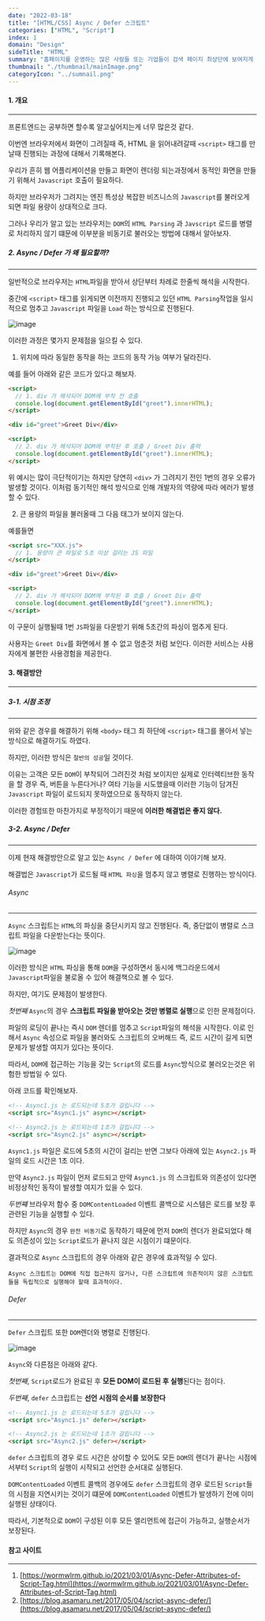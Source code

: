 ```yaml
---
date: "2022-03-18"
title: "[HTML/CSS] Async / Defer 스크립트"
categories: ["HTML", "Script"]
index: 1
domain: "Design"
sideTitle: "HTML"
summary: "홈페이지를 운영하는 많은 사람들 또는 기업들이 검색 페이지 최상단에 보여지게 하기 위해 어떤 최적화 작업을 하는지 알아보자."
thumbnail: "./thumbnail/mainImage.png"
categoryIcon: "../sumnail.png"
---
```


#### 1. 개요

---

프론트엔드는 공부하면 할수록 알고싶어지는게 너무 많은것 같다.

이번엔 브라우저에서 화면이 그려질때 즉, HTML 을 읽어내려갈때 `<script>` 태그를 만날때 진행되는 과정에 대해서 기록해본다.

우리가 흔히 웹 어플리케이션을 만들고 화면이 렌더링 되는과정에서 동적인 화면을 만들기 위해서 `Javascript` 호출이 필요하다.

하지만 브라우저가 그려지는 엔진 특성상 복잡한 비즈니스의 `Javascript`를 불러오게 되면 파일 용량이 상대적으로 크다.

그러나 우리가 알고 있는 브라우저는 `DOM`의 `HTML Parsing` 과 `Javscript` 로드를 병렬로 처리하지 않기 떄문에 이부분을 비동기로 불러오는 방법에 대해서 알아보자.

##### 2. Async / Defer 가 왜 필요할까?

---

일반적으로 브라우저는 `HTML`파일을 받아서 상단부터 차례로 한줄씩 해석을 시작한다.

중간에 `<script>` 태그를 읽게되면 이전까지 진행되고 있던 `HTML Parsing`작업을 일시적으로 멈추고 `Javascript` 파일을 `Load` 하는 방식으로 진행된다.

![image](https://user-images.githubusercontent.com/56063287/159010116-ee9fa78a-2d80-4cb2-9bf4-0c5f8140663d.png)

이러한 과정은 몇가지 문제점을 일으킬 수 있다.

1. 위치에 따라 동일한 동작을 하는 코드의 동작 가능 여부가 달라진다.

예를 들어 아래와 같은 코드가 있다고 해보자.

```html
<script>
  // 1. div 가 해석되어 DOM에 부착 전 호출
  console.log(document.getElementById("greet").innerHTML);
</script>

<div id="greet">Greet Div</div>

<script>
  // 2. div 가 해석되어 DOM에 부착된 후 호출 / Greet Div 출력
  console.log(document.getElementById("greet").innerHTML);
</script>
```

위 예시는 많이 극단적이기는 하지만 당연히 `<div>` 가 그려지기 전인 1번의 경우 오류가 발생할 것이다.
이처럼 동기적인 해석 방식으로 인해 개발자의 역량에 따라 에러가 발생할 수 있다.

2. 큰 용량의 파일을 불러올때 그 다음 태그가 보이지 않는다.

예를들면

```html
<script src="XXX.js">
  // 1. 용량이 큰 파일로 5초 이상 걸리는 JS 파일
</script>

<div id="greet">Greet Div</div>

<script>
  // 2. div 가 해석되어 DOM에 부착된 후 호출 / Greet Div 출력
  console.log(document.getElementById("greet").innerHTML);
</script>
```

이 구문이 실행될때 1번 `JS`파일을 다운받기 위해 5초간의 파싱이 멈추게 된다.

사용자는 `Greet Div`를 화면에서 볼 수 없고 멈춘것 처럼 보인다.
이러한 서비스는 사용자에게 불편한 사용경험을 제공한다.

#### 3. 해결방안

---

##### 3-1. 시점 조정

---

위와 같은 경우를 해결하기 위해 `<body>` 태그 최 하단에 `<script>` 태그를 몰아서 넣는 방식으로 해결하기도 하였다.

하지만, 이러한 방식은 `절반의 성공`일 것이다.

이유는 고객은 모든 `DOM`이 부착되어 그려진것 처럼 보이지만 실제로 인터렉티브한 동작을 할 경우 즉, 버튼을 누른다거나? 여타 기능을 시도했을때 이러한 기능이 담겨진 `Javascript` 파일이 로드되지 못하였으므로 동작하지 않는다.

이러한 경험또한 마찬가지로 부정적이기 때문에 **이러한 해결법은 좋지 않다.**

##### 3-2. Async / Defer

---

이제 현재 해결방안으로 알고 있는 `Async / Defer` 에 대하여 이야기해 보자.

해결법은 `Javascript`가 로드될 때 `HTML 파싱`을 멈추지 않고 병렬로 진행하는 방식이다.

###### Async

---

`Async` 스크립트는 `HTML`의 파싱을 중단시키지 않고 진행된다.
즉, 중단없이 병렬로 스크립트 파일을 다운받는다는 뜻이다.

![image](https://user-images.githubusercontent.com/56063287/159010216-440b72f1-a6c7-44b4-baad-8261ed7f1ad8.png)

이러한 방식은 `HTML` 파싱을 통해 `DOM`을 구성하면서 동시에 백그라운드에서 `Javascript`파일을 불로올 수 있어 해결책으로 볼 수 있다.

하지만, 여기도 문제점이 발생한다.

_첫번째_ `Async`의 경우 **스크립트 파일을 받아오는 것만 병렬로 실행**으로 인한 문제점이다.

파일의 로딩이 끝나는 즉시 `DOM` 렌더를 멈추고 `Script`파일의 해석을 시작한다.
이로 인해서 `Async` 속성으로 파일을 불러와도 스크립트의 오버해드 즉, 로드 시간이 길게 되면 문제가 발생할 여지가 있다는 뜻이다.

따라서, `DOM`에 접근하는 기능을 갖는 `Script`의 로드를 `Async`방식으로 불러오는것은 위험한 방법일 수 있다.

아래 코드를 확인해보자.

```html
<!-- Async1.js 는 로드되는데 5초가 걸립니다 -->
<script src="Async1.js" async></script>

<!-- Async2.js 는 로드되는데 1초가 걸립니다 -->
<script src="Async2.js" async></script>
```

`Async1.js` 파일은 로드에 5초의 시간이 걸리는 반면 그보다 아래에 있는 `Async2.js` 파일의 로드 시간은 1초 이다.

만약 `Async2.js` 파일이 먼저 로드되고 만약 `Async1.js` 의 스크립트와 의존성이 있다면 비정상적인 동작이 발생할 여지가 있을 수 있다.

_두번쨰_ 브라우저 함수 중 `DOMContentLoaded` 이벤트 콜백으로 시스템은 로드를 보장 후 관련된 기능을 실행할 수 있다.

하지만 `Async`의 경우 `완전 비동기`로 동작하기 때문에 먼저 `DOM`의 렌더가 완료되었다 해도 의존성이 있는 `Script`로드가 끝나지 않은 시점이기 떄문이다.

결과적으로 `Async` 스크립트의 경우 아래와 같은 경우에 효과적일 수 있다.

```
Async 스크립트는 DOM에 직접 접근하지 않거나, 다른 스크립트에 의존적이지 않은 스크립트들을 독립적으로 실행해야 할때 효과적이다.
```

###### Defer

---

`Defer` 스크립트 또한 `DOM`렌더와 병렬로 진행된다.

![image](https://user-images.githubusercontent.com/56063287/159012058-e647156d-417d-4a5c-a23d-602ba24c8af7.png)

`Async`와 다른점은 아래와 같다.

_첫번째_, `Script`로드가 완료된 후 **모든 DOM이 로드된 후 실행**된다는 점이다.

_두번째_, `defer` 스크립트는 **선언 시점의 순서를 보장한다**

```html
<!-- Async1.js 는 로드되는데 5초가 걸립니다 -->
<script src="Async1.js" defer></script>

<!-- Async2.js 는 로드되는데 1초가 걸립니다 -->
<script src="Async2.js" defer></script>
```

`defer` 스크립트의 경우 로드 시간은 상이할 수 있어도 모든 `DOM`의 렌더가 끝나는 시점에서부터 `Script`의 실행이 시작되고 선언한 순서대로 실행된다.

`DOMContentLoaded` 이벤트 콜백의 경우에도 `defer` 스크립트의 경우 로드된 `Script`들의 시점을 지연시키는 것이기 떄문에 `DOMContentLoaded` 이벤트가 발생하기 전에 이미 실행된 상태이다.

따라서, 기본적으로 `DOM`이 구성된 이후 모든 엘리먼트에 접근이 가능하고, 실행순서가 보장된다.

#### 참고 사이트

---

1. [https://wormwlrm.github.io/2021/03/01/Async-Defer-Attributes-of-Script-Tag.html](https://wormwlrm.github.io/2021/03/01/Async-Defer-Attributes-of-Script-Tag.html)
2. [https://blog.asamaru.net/2017/05/04/script-async-defer/](https://blog.asamaru.net/2017/05/04/script-async-defer/)
